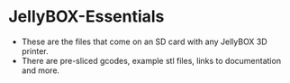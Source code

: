 # JellyBOX-Essentials

- These are the files that come on an SD card with any JellyBOX 3D printer. 
- There are pre-sliced gcodes, example stl files, links to documentation and more.
